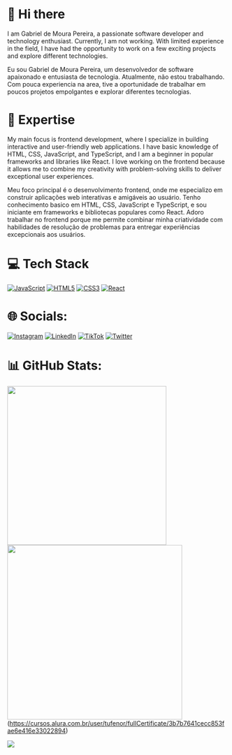 # 👋 Hi there

I am Gabriel de Moura Pereira, a passionate software developer and technology enthusiast. Currently, I am not working. With limited experience in the field, I have had the opportunity to work on a few exciting projects and explore different technologies.

Eu sou Gabriel de Moura Pereira, um desenvolvedor de software apaixonado e entusiasta de tecnologia. Atualmente, não estou trabalhando. Com pouca experiencia na area, tive a oportunidade de trabalhar em poucos projetos empolgantes e explorar diferentes tecnologias.

# 🚀 Expertise

My main focus is frontend development, where I specialize in building interactive and user-friendly web applications. I have basic knowledge of HTML, CSS, JavaScript, and TypeScript, and I am a beginner in popular frameworks and libraries like React.
I love working on the frontend because it allows me to combine my creativity with problem-solving skills to deliver exceptional user experiences.

Meu foco principal é o desenvolvimento frontend, onde me especializo em construir aplicações web interativas e amigáveis ​​ao usuário. Tenho conhecimento basico em HTML, CSS, JavaScript e TypeScript, e sou iniciante em frameworks e bibliotecas populares como React.
Adoro trabalhar no frontend porque me permite combinar minha criatividade com habilidades de resolução de problemas para entregar experiências excepcionais aos usuários.

# 💻 Tech Stack
[![JavaScript](https://img.shields.io/badge/javascript-%23323330.svg?style=for-the-badge&logo=javascript&logoColor=%23F7DF1E)](https://cursos.alura.com.br/user/tufenor/fullCertificate/3b7b7641cecc853fae6e416e33022894) [![HTML5](https://img.shields.io/badge/html5-%23E34F26.svg?style=for-the-badge&logo=html5&logoColor=white)](https://cursos.alura.com.br/user/tufenor/fullCertificate/3b7b7641cecc853fae6e416e33022894) [![CSS3](https://img.shields.io/badge/css3-%231572B6.svg?style=for-the-badge&logo=css3&logoColor=white)](https://cursos.alura.com.br/user/tufenor/fullCertificate/3b7b7641cecc853fae6e416e33022894) [![React](https://img.shields.io/badge/react-%2320232a.svg?style=for-the-badge&logo=react&logoColor=%2361DAFB)](https://cursos.alura.com.br/user/tufenor/fullCertificate/3b7b7641cecc853fae6e416e33022894) 

# 🌐 Socials:
[![Instagram](https://img.shields.io/badge/Instagram-%23E4405F.svg?logo=Instagram&logoColor=white)](https://instagram.com/tufenor) [![LinkedIn](https://img.shields.io/badge/LinkedIn-%230077B5.svg?logo=linkedin&logoColor=white)](https://linkedin.com/in/tufenor) [![TikTok](https://img.shields.io/badge/TikTok-%23000000.svg?logo=TikTok&logoColor=white)](https://tiktok.com/tufenor) [![Twitter](https://img.shields.io/badge/Twitter-%231DA1F2.svg?logo=Twitter&logoColor=white)](https://twitter.com/tufenor) 

# 📊 GitHub Stats:
<img src="https://github-readme-stats-wheat-two-53.vercel.app/api?username=tufenor&theme=neon&hide_border=false&include_all_commits=false&count_private=false"  width="364px" />                    <img src="https://github-readme-streak-stats.herokuapp.com/?user=tufenor&theme=neon&hide_border=false"  width="400px" />
(https://cursos.alura.com.br/user/tufenor/fullCertificate/3b7b7641cecc853fae6e416e33022894)


![](https://github-readme-stats-wheat-two-53.vercel.app/api/top-langs/?username=tufenor&theme=neon&hide_border=false&include_all_commits=false&count_private=false&layout=compact)
